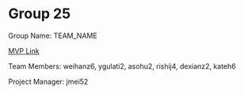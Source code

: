 # Group 25
Group Name: TEAM_NAME

[MVP Link](https://docs.google.com/document/d/1FKaMfY-PcZQgQSfhLV2EZEVCP9pp3gBB/edit?usp=sharing&ouid=114432494593630147893&rtpof=true&sd=true)

Team Members: weihanz6, ygulati2, asohu2, rishij4, dexianz2, kateh6	

Project Manager: jmei52
